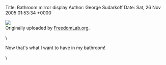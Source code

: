 Title: Bathroom mirror display
Author: George Sudarkoff
Date: Sat, 26 Nov 2005 01:53:34 +0000

[![](http://static.flickr.com/33/47783412_6717f6544e_m.jpg)](http://www.flickr.com/photos/74939047@N00/47783412/ "photo sharing")\
Originally uploaded by
[FreedomLab.org](http://www.flickr.com/people/74939047@N00/).

\

Now that's what I want to have in my bathroom!

\

